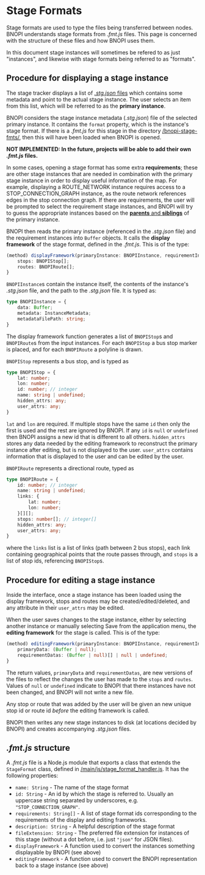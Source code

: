 # Stage Formats

Stage formats are used to type the files being transferred between nodes. BNOPI understands stage formats from *.fmt.js* files. This page is concerned with the structure of these files and how BNOPI uses them.

In this document stage instances will sometimes be refered to as just "instances", and likewise with stage formats being referred to as "formats".

## Procedure for displaying a stage instance

The stage tracker displays a list of [*.stg.json* files](/projects/test_project/) which contains some metadata and point to the actual stage instance. The user selects an item from this list, which will be referred to as the **primary instance**.

BNOPI considers the stage instance metadata (*.stg.json*) file of the selected primary instance. It contains the `format` property, which is the instance's stage format. If there is a *.fmt.js* for this stage in the directory [/bnopi-stage-fmts/](/bnopi-stage-fmts/), then this will have been loaded when BNOPI is opened.

**NOT IMPLEMENTED: In the future, projects will be able to add their own *.fmt.js* files.**

In some cases, opening a stage format has some extra **requirements**; these are other stage instances that are needed in combination with the primary stage instance in order to display useful information of the map. For example, displaying a ROUTE_NETWORK instance requires access to a STOP_CONNECTION_GRAPH instance, as the route network references edges in the stop connection graph. If there are requirements, the user will be prompted to select the requirement stage instances, and BNOPI will try to guess the appropriate instances based on the [**parents** and **siblings**](/docs/Stage-Instances.md) of the primary instance. 

BNOPI then reads the primary instance (referenced in the *.stg.json* file) and the requirement instances into `Buffer` objects. It calls the **display framework** of the stage format, defined in the *.fmt.js*. This is of the type:

```typescript
(method) displayFramework(primaryInstance: BNOPIInstance, requirementInstances: BNOPIInstance[], stageFormatHandler: StageFormatHandler): {
	stops: BNOPIStop[];
	routes: BNOPIRoute[];
}
```

`BNOPIInstance`s contain the instance itself, the contents of the instance's *.stg.json* file, and the path to the *.stg.json* file. It is typed as:

```typescript
type BNOPIInstance = {
    data: Buffer;
    metadata: InstanceMetadata;
    metadataFilePath: string;
}
```
<!-- which is of the form

	displayFramework(primaryInstance: BNOPIInstance, requirementInstances: BNOPIInstance[], stageFormatHandler: StageFormatHandler): {
		stops: BNOPIStop[];
		routes: BNOPIRoute[];
	}

`Stop` is typed as
```
Stop: {
	lat: float,
	lon: float,
	id: int,
	name: String,
	hidden_attrs: Object,
	user_attrs: Object
}
```
`lat` and `lon` are required. If multiple stops have the same `id` then only the first is used and the rest are ignored by BNOPI. If any `id` is `null` or `undefined` then BNOPI assigns a new id that is different to all others. `hidden_attrs` stores any data needed by the editing framework to reconstruct the primary instance after editing, but is not displayed to the user. `user_attrs` contains information that is displayed to the user and can be edited by the user.

`Route` is typed as
```
Route: {
	id: int,
	name: String,
	points: {lat: float, lon: float}[],
	hidden_attrs: Object
	user_attrs: Object,
}
```
where the `points` list is a list of geographical points that the route passes through. -->

The display framework function generates a list of `BNOPIStop`s and `BNOPIRoute`s from the input instances. For each `BNOPIStop` a bus stop marker is placed, and for each `BNOPIRoute` a polyline is drawn.

`BNOPIStop` represents a bus stop, and is typed as

```typescript
type BNOPIStop = {
	lat: number;
	lon: number;
	id: number; // integer
	name: string | undefined;
	hidden_attrs: any;
	user_attrs: any;
}
```

`lat` and `lon` are required. If multiple stops have the same `id` then only the first is used and the rest are ignored by BNOPI. If any `id` is `null` or `undefined` then BNOPI assigns a new id that is different to all others. `hidden_attrs` stores any data needed by the editing framework to reconstruct the primary instance after editing, but is not displayed to the user. `user_attrs` contains information that is displayed to the user and can be edited by the user.

`BNOPIRoute` represents a directional route, typed as

```typescript
type BNOPIRoute = {
    id: number; // integer
    name: string | undefined;
    links: {
        lat: number;
        lon: number;
    }[][];
    stops: number[]; // integer[]
    hidden_attrs: any;
    user_attrs: any;
}
```

where the `links` list is a list of links (path between 2 bus stops), each link containing geographical points that the route passes through, and `stops` is a list of stop ids, referencing `BNOPIStop`s.


## Procedure for editing a stage instance

Inside the interface, once a stage instance has been loaded using the display framework, stops and routes may be created/edited/deleted, and any attribute in their `user_attrs` may be edited.

When the user saves changes to the stage instance, either by selecting another instance or manually selecting Save from the application menu, the **editing framework** for the stage is called. This is of the type:

```typescript
(method) editingFramework(primaryInstance: BNOPIInstance, requirementInstances: BNOPIInstance[], stops: BNOPIStop[], routes: BNOPIRoute[], stageFormatHandler: StageFormatHandler): {
	primaryData: (Buffer | null);
	requirementDatas: (Buffer | null)[] | null | undefined;
}
```

The return values, `primaryData` and `requirementDatas`, are new versions of the files to reflect the changes the user has made to the `stops` and `routes`. Values of `null` or `undefined` indicate to BNOPI that there instances have not been changed, and BNOPI will not write a new file.

Any stop or route that was added by the user will be given an new unique stop id or route id *before* the editing framework is called.

BNOPI then writes any new stage instances to disk (at locations decided by BNOPI) and creates accompanying *.stg.json* files.

## *.fmt.js* structure
A *.fmt.js* file is a Node.js module that exports a class that extends the `StageFormat` class, defined in [/main/js/stage_format_handler.js](/main/js/stage_format_handler.js). It has the following properties:

+ `name: String` - The name of the stage format
+ `id: String` - An id by which the stage is referred to. Usually an uppercase string separated by underscores, e.g. `"STOP_CONNECTION_GRAPH"`.
+ `requirements: String[]` - A list of stage format ids corresponding to the requirements of the display and editing frameworks.
+ `description: String` - A helpful description of the stage format
+ `fileExtension: String` - The preferred file extension for instances of this stage (without a dot before, i.e. just `"json"` for JSON files).
+ `displayFramework` - A function used to convert the instances something displayable by BNOPI (see above)
+ `editingFramework` - A function used to convert the BNOPI representation back to a stage instance (see above)
